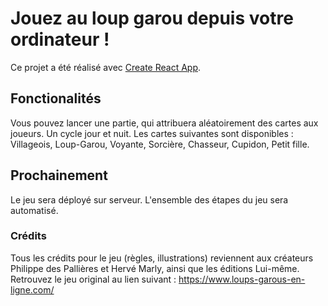 # Jouez au loup garou depuis votre ordinateur !

Ce projet a été réalisé avec [Create React App](https://github.com/facebook/create-react-app).

## Fonctionalités

Vous pouvez lancer une partie, qui attribuera aléatoirement des cartes aux joueurs.
Un cycle jour et nuit.
Les cartes suivantes sont disponibles : Villageois, Loup-Garou, Voyante, Sorcière, Chasseur, Cupidon, Petit fille.

## Prochainement

Le jeu sera déployé sur serveur.
L'ensemble des étapes du jeu sera automatisé.

### Crédits

Tous les crédits pour le jeu (règles, illustrations) reviennent aux créateurs Philippe des Pallières et Hervé Marly, ainsi que les éditions Lui-même. Retrouvez le jeu original au lien suivant : https://www.loups-garous-en-ligne.com/
